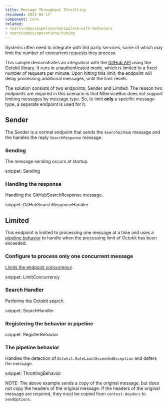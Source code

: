 ```yaml
---
title: Message Throughput Throttling
reviewed: 2021-04-17
component: Core
related:
- nservicebus/pipeline/manipulate-with-behaviors
- nservicebus/operations/tuning
---
```


Systems often need to integrate with 3rd party services, some of which may limit the number of concurrent requests they process.

This sample demonstrates an integration with the [GitHub API](https://developer.github.com/v3/) using the [Octokit library](https://github.com/octokit/octokit.net). It runs in unauthenticated mode, which is limited to a fixed number of requests per minute. Upon hitting this limit, the endpoint will delay processing additional messages, until the limit resets.

The solution consists of two endpoints; Sender and Limited. The reason two endpoints are required in this scenario is that NServiceBus does not support limiting messages by message type. So, to limit **only** a specific message type, a separate endpoint is used for it.


## Sender

The Sender is a normal endpoint that sends the `SearchGitHub` message and the handles the reply `SearchResponse` message.


### Sending

The message sending occurs at startup.

snippet: Sending


### Handling the response

Handling the GitHubSearchResponse message.

snippet: GitHubSearchResponseHandler


## Limited

This endpoint is limited to processing one message at a time and uses a [pipeline behavior](/nservicebus/pipeline/manipulate-with-behaviors.md) to handle when the processing limit of Octokit has been exceeded.


### Configure to process only one concurrent message

[Limits the endpoint concurrency](/nservicebus/operations/tuning.md).

snippet: LimitConcurrency


### Search Handler

Performs the Octokit search.

snippet: SearchHandler


### Registering the behavior in pipeline

snippet: RegisterBehavior

### The pipeline behavior

Handles the detection of `Octokit.RateLimitExceededException` and defers the message.

snippet: ThrottlingBehavior

NOTE: The above example sends a copy of the original message, but does not copy the headers of the original message. If the headers of the original message are required, they must be copied from `context.Headers` to `SendOptions`.
